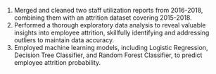 1. Merged and cleaned two staff utilization reports from 2016-2018, combining them with an attrition dataset covering 2015-2018.
2. Performed a thorough exploratory data analysis to reveal valuable insights into employee attrition, skillfully identifying and addressing outliers to maintain data accuracy.
3. Employed machine learning models, including Logistic Regression, Decision Tree Classifier, and Random Forest Classifier, to predict employee attrition probability.
